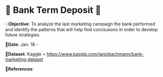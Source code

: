 # 🏦 Bank Term Deposit 🏦 #

💡**Objective**: To analyze the last marketing campaign the bank performed and identify the patterns that will help find conclusions in order to develop future strategies.

📅**Date**: Jan. 18 - 

🔢**Dataset**: Kaggle = https://www.kaggle.com/janiobachmann/bank-marketing-dataset

📜**References**:
